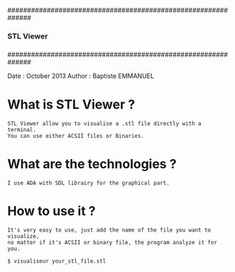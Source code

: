 ##############################################################
###                                                        ###
###                    STL Viewer                          ###
###                                                        ###
##############################################################

Date : October 2013
Author : Baptiste EMMANUEL


# What is STL Viewer ?

    STL Viewer allow you to visualise a .stl file directly with a terminal.
    You can use either ACSII files or Binaries.

# What are the technologies ?

    I use ADA with SDL librairy for the graphical part. 

# How to use it ?

    It's very easy to use, just add the name of the file you want to visualize,
    no matter if it's ACSII or binary file, the program analyze it for you.

    $ visualiseur your_stl_file.stl


